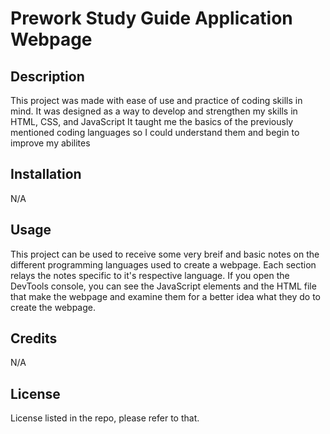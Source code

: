 # Prework Study Guide Application Webpage

## Description

This project was made with ease of use and practice of coding skills in mind.
It was designed as a way to develop and strengthen my skills in HTML, CSS, and JavaScript
It taught me the basics of the previously mentioned coding languages so I could understand them and begin to improve my abilites

## Installation

N/A

## Usage

This project can be used to receive some very breif and basic notes on the different programming languages used to create a webpage. Each section relays the notes specific to it's respective language. If you open the 
DevTools console, you can see the JavaScript elements and the HTML file that make the webpage and examine them for a better idea what they do to create the webpage.

## Credits

N/A

## License

License listed in the repo, please refer to that.